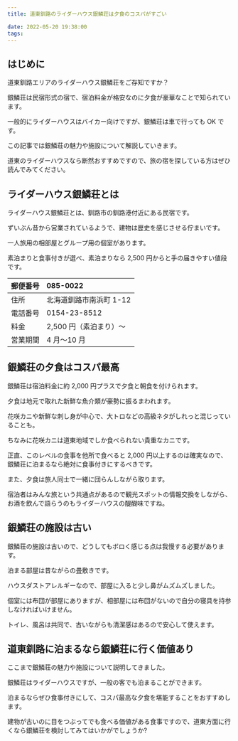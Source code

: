 ```yaml
---
title: 道東釧路のライダーハウス銀鱗荘は夕食のコスパがすごい

date: 2022-05-20 19:38:00
tags:
---
```


## はじめに

道東釧路エリアのライダーハウス銀鱗荘をご存知ですか？

銀鱗荘は民宿形式の宿で、宿泊料金が格安なのに夕食が豪華なことで知られています。

一般的にライダーハウスはバイカー向けですが、銀鱗荘は車で行っても OK です。

この記事では銀鱗荘の魅力や施設について解説していきます。

道東のライダーハウスなら断然おすすめですので、旅の宿を探している方はぜひ読んでみてください。

## ライダーハウス銀鱗荘とは

ライダーハウス銀鱗荘とは、釧路市の釧路港付近にある民宿です。

ずいぶん昔から営業されているようで、建物は歴史を感じさせる佇まいです。

一人旅用の相部屋とグループ用の個室があります。

素泊まりと食事付きが選べ、素泊まりなら 2,500 円からと手の届きやすい値段です。

| 郵便番号 | 085-0022                |
| :------- | :---------------------- |
| 住所     | 北海道釧路市南浜町 1-12 |
| 電話番号 | 0154-23-8512            |
| 料金     | 2,500 円（素泊まり）〜  |
| 営業期間 | 4 月〜10 月             |

## 銀鱗荘の夕食はコスパ最高

銀鱗荘は宿泊料金に約 2,000 円プラスで夕食と朝食を付けられます。

夕食は地元で取れた新鮮な魚介類が豪勢に振るまわれます。

花咲カニや新鮮な刺し身が中心で、大トロなどの高級ネタがしれっと混じっていることも。

ちなみに花咲カニは道東地域でしか食べられない貴重なカニです。

正直、このレベルの食事を他所で食べると 2,000 円以上するのは確実なので、銀鱗荘に泊まるなら絶対に食事付きにするべきです。

また、夕食は旅人同士で一緒に団らんしながら取ります。

宿泊者はみんな旅という共通点があるので観光スポットの情報交換をしながら、お酒を飲んで語らうのもライダーハウスの醍醐味ですね。

## 銀鱗荘の施設は古い

銀鱗荘の施設は古いので、どうしてもボロく感じる点は我慢する必要があります。

泊まる部屋は昔ながらの畳敷きです。

ハウスダストアレルギーなので、部屋に入ると少し鼻がムズムズしました。

個室には布団が部屋にありますが、相部屋には布団がないので自分の寝具を持参しなければいけません。

トイレ、風呂は共同で、古いながらも清潔感はあるので安心して使えます。

## 道東釧路に泊まるなら銀鱗荘に行く価値あり

ここまで銀鱗荘の魅力や施設について説明してきました。

銀鱗荘はライダーハウスですが、一般の客でも泊まることができます。

泊まるならぜひ食事付きにして、コスパ最高な夕食を堪能することをおすすめします。

建物が古いのに目をつぶってでも食べる価値がある食事ですので、道東方面に行くなら銀鱗荘を検討してみてはいかがでしょうか?
